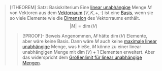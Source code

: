 > [!THEOREM] Satz: Basiskriterium
> Eine [linear unabhängige](../Lineare%20Unabhängigkeit.md) Menge $M$ von Vektoren aus dem [Vektorraum](../Abstrakter%20Vektorraum.md) $(V,K,+,\cdot)$ ist eine [Basis](Basis.md), wenn sie so viele Elemente wie die [Dimension](Dimension.md) des Vektorraums enthält.
> $$|M| = \dim (V)$$
> > [!PROOF]- Beweis
> > Angenommen, $M$ hätte $\dim (V)$ Elemente, aber wäre keine Basis. Dann wäre $M$ auch keine [maximale linear unabhängige](Basis.md) Menge, was hieße, $M$ könne zu einer linear unabhängigen Menge mit $\dim (V) + 1$ Elementen erweitert. Aber das widerspricht dem [Größenlimit für linear unabhängige Mengen](../Größenlimit%20für%20linear%20unabhängige%20Mengen.md).